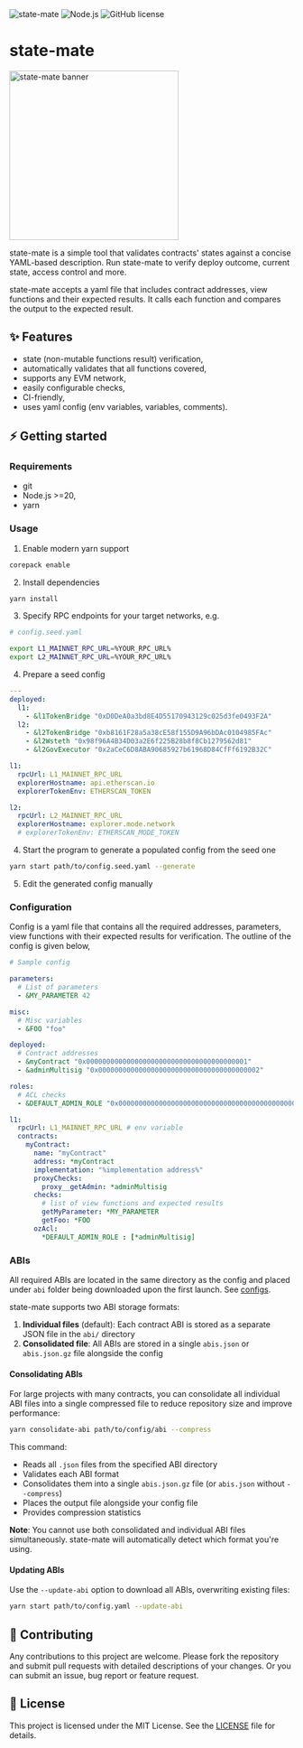 <div>
    <img alt="state-mate" src="https://img.shields.io/badge/dynamic/json?url=https%3A%2F%2Fraw.githubusercontent.com%2Flidofinance%2Fstate-mate%2Fmain%2Fpackage.json&query=%24.version&label=state-mate&labelColor=white&color=green"/>
    <img alt="Node.js" src="https://img.shields.io/badge/dynamic/json?url=https%3A%2F%2Fraw.githubusercontent.com%2Flidofinance%2Fstate-mate%2Fmain%2Fpackage.json&query=%24.engines.node&style=flat&label=node.js&labelColor=rgb(62%2C%20109%2C%2026)&color=white"/>
    <img alt="GitHub license" src="https://img.shields.io/github/license/lidofinance/state-mate?labelColor=orange&color=white"/>
</div>

# state-mate

<div>
    <img alt="state-mate banner" src="assets/banner.jpeg" width=300 />
</div>

state-mate is a simple tool that validates contracts' states against a concise YAML-based description. Run state-mate to verify deploy outcome, current state, access control and more.

state-mate accepts a yaml file that includes contract addresses, view functions and their expected results. It calls each function and compares the output to the expected result.

## ✨ Features

- state (non-mutable functions result) verification,
- automatically validates that all functions covered,
- supports any EVM network,
- easily configurable checks,
- CI-friendly,
- uses yaml config (env variables, variables, comments).

## ⚡ Getting started

### Requirements

- git
- Node.js >=20,
- yarn

### Usage

1. Enable modern yarn support

```sh
corepack enable
```

2. Install dependencies

```sh
yarn install
```

3. Specify RPC endpoints for your target networks, e.g.

```sh
# config.seed.yaml

export L1_MAINNET_RPC_URL=%YOUR_RPC_URL%
export L2_MAINNET_RPC_URL=%YOUR_RPC_URL%
```

4. Prepare a seed config

```yaml
---
deployed:
  l1:
    - &l1TokenBridge "0xD0DeA0a3bd8E4D55170943129c025d3fe0493F2A"
  l2:
    - &l2TokenBridge "0xb8161F28a5a38cE58f155D9A96bDAc0104985FAc"
    - &l2Wsteth "0x98f96A4B34D03a2E6f225B28b8f8Cb1279562d81"
    - &l2GovExecutor "0x2aCeC6D8ABA90685927b61968D84CfFf6192B32C"

l1:
  rpcUrl: L1_MAINNET_RPC_URL
  explorerHostname: api.etherscan.io
  explorerTokenEnv: ETHERSCAN_TOKEN

l2:
  rpcUrl: L2_MAINNET_RPC_URL
  explorerHostname: explorer.mode.network
  # explorerTokenEnv: ETHERSCAN_MODE_TOKEN
```

4. Start the program to generate a populated config from the seed one

```sh
yarn start path/to/config.seed.yaml --generate
```

5. Edit the generated config manually

### Configuration

Config is a yaml file that contains all the required addresses, parameters, view functions with their expected results for verification. The outline of the config is given below,

```yaml
# Sample config

parameters:
  # List of parameters
  - &MY_PARAMETER 42

misc:
  # Misc variables
  - &FOO "foo"

deployed:
  # Contract addresses
  - &myContract "0x0000000000000000000000000000000000000001"
  - &adminMultisig "0x0000000000000000000000000000000000000002"

roles:
  # ACL checks
  - &DEFAULT_ADMIN_ROLE "0x0000000000000000000000000000000000000000000000000000000000000000"

l1:
  rpcUrl: L1_MAINNET_RPC_URL # env variable
  contracts:
    myContract:
      name: "myContract"
      address: *myContract
      implementation: "%implementation address%"
      proxyChecks:
        proxy__getAdmin: *adminMultisig
      checks:
        # list of view functions and expected results
        getMyParameter: *MY_PARAMETER
        getFoo: *FOO
      ozAcl:
        *DEFAULT_ADMIN_ROLE : [*adminMultisig]
```

### ABIs

All required ABIs are located in the same directory as the config and placed under `abi` folder being downloaded upon the first launch. See [configs](/configs/).

state-mate supports two ABI storage formats:

1. **Individual files** (default): Each contract ABI is stored as a separate JSON file in the `abi/` directory
2. **Consolidated file**: All ABIs are stored in a single `abis.json` or `abis.json.gz` file alongside the config

#### Consolidating ABIs

For large projects with many contracts, you can consolidate all individual ABI files into a single compressed file to reduce repository size and improve performance:

```sh
yarn consolidate-abi path/to/config/abi --compress
```

This command:

- Reads all `.json` files from the specified ABI directory
- Validates each ABI format
- Consolidates them into a single `abis.json.gz` file (or `abis.json` without `--compress`)
- Places the output file alongside your config file
- Provides compression statistics

**Note**: You cannot use both consolidated and individual ABI files simultaneously. state-mate will automatically detect which format you're using.

#### Updating ABIs

Use the `--update-abi` option to download all ABIs, overwriting existing files:

```sh
yarn start path/to/config.yaml --update-abi
```

## 🔧 Contributing

Any contributions to this project are welcome. Please fork the repository and submit pull requests with detailed descriptions of your changes. Or you can submit an issue, bug report or feature request.

## 📃 License

This project is licensed under the MIT License. See the [LICENSE](/LICENSE) file for details.
